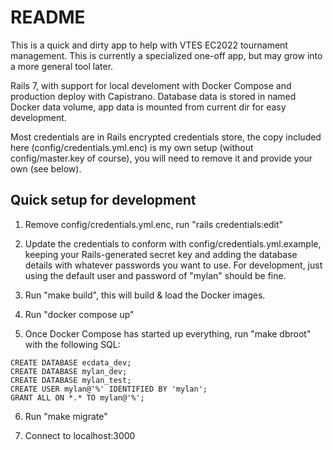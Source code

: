 # README

This is a quick and dirty app to help with VTES EC2022 tournament management. This is currently a specialized one-off app,
but may grow into a more general tool later.

Rails 7, with support for local develoment with Docker Compose and
production deploy with Capistrano. Database data is stored in named
Docker data volume, app data is mounted from current dir for easy
development.

Most credentials are in Rails encrypted credentials store, the copy
included here (config/credentials.yml.enc) is my own setup (without
config/master.key of course), you will need to remove it and provide
your own (see below).

## Quick setup for development

1. Remove config/credentials.yml.enc, run "rails credentials:edit"

2. Update the credentials to conform with
config/credentials.yml.example, keeping your Rails-generated secret
key and adding the database details with whatever passwords you want
to use. For development, just using the default user and password of
"mylan" should be fine.

3. Run "make build", this will build & load the Docker images.

4. Run "docker compose up"

5. Once Docker Compose has started up everything, run "make dbroot"
with the following SQL:

```
CREATE DATABASE ecdata_dev;
CREATE DATABASE mylan_dev;
CREATE DATABASE mylan_test;
CREATE USER mylan@'%' IDENTIFIED BY 'mylan';
GRANT ALL ON *.* TO mylan@'%';
```
6. Run "make migrate"

7. Connect to localhost:3000

